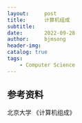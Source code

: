 ```yaml
---
layout:     post
title:      计算机组成
subtitle:   
date:       2022-09-28
author:     bjmsong
header-img: 
catalog: true
tags:
    - Computer Science
---
```

##


## 参考资料
北京大学 《计算机组成》


